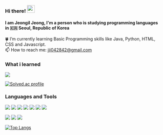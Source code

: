 ### Hi there! <img src="https://raw.githubusercontent.com/MartinHeinz/MartinHeinz/master/wave.gif" width="25px">
#### I am Jeongil Jeong, I'm a person who is studying programming languages in :kr: Seoul, Republic of Korea 

:four_leaf_clover: I’m currently learning Basic Programming skills like Java, Python, HTML, CSS and Javascript.<br/>
📫 How to reach me: jji042842@gmail.com <br/>


### What i learned

<a href="https://github.com/12OneTwo12/TIL#readme">
<img src="https://img.shields.io/badge/-Today%20i%20learned-blue"> 

[![Solved.ac profile](http://mazassumnida.wtf/api/mini/generate_badge?boj=jji0428)](https://solved.ac/jji0428)

### Languages and Tools

<p>
<a href="https://github.com/12OneTwo12/Today-i-learned#java"><img src="https://img.shields.io/badge/Java-007396?style=flat&logo=OpenJDK&logoColor=white"/></a>
<a href="https://github.com/12OneTwo12/Today-i-learned#javascript"><img src="https://img.shields.io/badge/JavaScript-323330?style=flat-square&logo=javascript&logoColor=F7DF1E" /></a>
<a href="https://github.com/12OneTwo12/Today-i-learned#html"><img src="https://img.shields.io/badge/Python-3766AB?style=flat-square&logo=Python&logoColor=white"/></a> 
<a href="https://github.com/12OneTwo12/Today-i-learned#html"><img src="https://img.shields.io/badge/HTML5-E34F26?&style=flat-square&logo=html5&logoColor=white"/></a>
<a href="https://github.com/12OneTwo12/Today-i-learned#css"><img src="https://img.shields.io/badge/CSS3-1572B6?style=flat-square&logo=css3&logoColor=white"/></a>
<a href="https://github.com/12OneTwo12/Today-i-learned#sql"><img src="https://img.shields.io/badge/MySQL-4479A1?style=flat-square&logo=MySQL&logoColor=white"/></a>
<a href="https://github.com/12OneTwo12/Today-i-learned#spring"><img src="https://img.shields.io/badge/Spring-6DB33F?style=flat-square&logo=Spring&logoColor=white"/></a>
</p>

<p>
<img src="https://img.shields.io/badge/Eclipse IDE-2C2255?style=flat-square&logo=Eclipse IDE&logoColor=white" />
<img src="https://img.shields.io/badge/Visual Studio Code-007ACC?style=flat-square&logo=Visual Studio Code&logoColor=white"/>
<img src="https://img.shields.io/badge/IntelliJ-000000?style=flat-square&logo=IntelliJ IDEA&logoColor=white"/>
</p>

[![Top Langs](https://github-readme-stats.vercel.app/api/top-langs/?username=12OneTwo12&layout=compact)](https://github.com/anuraghazra/github-readme-stats)
